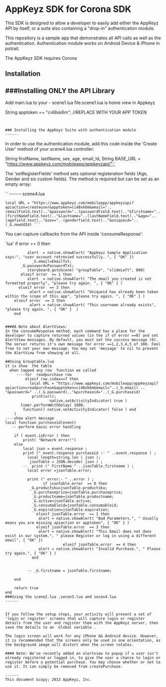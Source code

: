 AppKeyz SDK for Corona SDK
============

This SDK is designed to allow a developer to easily add either the AppKeyz API by itself, or a suite also containing a "drop-in" authentication module.

This repository is a sample app that demonstrates all API calls as well as the authentication. Authentication module works on Android Device & iPhone in potrait.

The AppKeyz SDK requires  Corona 

Installation
------------

###Installing ONLY the API Library
------
Add main.lua  to your <Application Name>- scene1.lua file:scene1.lua is home view in Appkeyz



String apptoken == "ci48xk6m"; //REPLACE WITH YOUR APP TOKEN
```


### Installing the AppKeyz Suite with authentication module
------

```

In order to use the authentication module, add this code inside the 'Create User' method of your scene4.lua controller:

String firstName, lastName, sex, age, email_Id,
String BASE_URL = "https://www.appkeyz.com/mobileapp/appkeyzapi/";`

The 'setRegisterFields' method sets optional registeration fields (Age, Gender and six custom fields). The method is required but can be set as an empty array:



``
------ scene4.lua 

    local URL = "https://www.appkeyz.com/mobileapp/appkeyzapi?apiaction=createuser&apptoken=ci48xk6m&email="..(emailField.text).."&password="..(passwordField.text).."&firstname="..(firstNameField.text).."&lastname="..(lastNameField.text).."&age="..(agefield.text).."&sex="..(genderfield.text).."&uniqueid="..(_G.newUdId) ```

You can capture callbacks from the API inside 'consumeResponse':

`lua'
          if  error  == 0 then          	          	  alert  = native.showAlert( "Appkeyz Sample Application says:", "user account retrevied successfully. ", { "OK" })          	    _G.email=EmailTxt;           _G.password=PasswordTxt;          	  storyboard.gotoScene( "groupTable", "slideLeft", 800)           elseif error  == 1 then              alert  = native.showAlert( "The email you created is not formatted properly", "please try again. ", { "OK" } )          elseif error  == 3 then               alert = native.showAlert( "Uniqueid has already been taken within the scope of this app", "please try again. ", { "OK" } )           elseif error  == 3 then               alert = native.showAlert( "This username already exists", "please try again. ", { "OK" }  )          end
```

####A Note about AlertViews:
In the consumeResponse method, each command has a place for the developer to capture returned values (in the if of error ==0) and set AlertView messages. By default, you must set the success message (0). The server returns it's own message for error ==1,2,3,4,5 of 100. Feel free to set your own message. You may set 'message' to nil to prevent the AlertView from showing at all.

##Using Grouptable.lua 
it is show  the table 
  when tapped any row  function we called 
     ----for  readpurchase row 	     elseif row.index==7 then	       local URL = "https://www.appkeyz.com/mobileapp/appkeyzapi?apiaction=readpurchase&apptoken=ci48xk6m&email="..(_G.email) .. "&password=" ..(_G.password).."&purchaseid="..(_G.purchaseid)	        print(url);	                native.setActivityIndicator( true )       timer.performWithDelay( 1000, 		function() native.setActivityIndicator( false ) end 	)
----show alert message 
local function purchaseid(event)   -- perform basic error handling    if ( event.isError ) then        print( "Network error!")    else        local json = event.response ;        print (" event.response purchaseid :- " ..event.response ) ;          local length=string.len ( json );           jsonTable = JSON.decode( json ) ;        --  print (" FirstName " ..jsonTable.firstname ) ;          local error =jsonTable.error;                    print (" error:- " ..error ) ;                 if jsonTable.error  == 0 then           _G.productsku=jsonTable.productsku;            _G.purchaseprice=jsonTable.purchaseprice;            _G.productname=jsonTable.productname;            _G.active=jsonTable.active;            _G.consumableid=jsonTable.consumableid;            _G.expiration=jsonTable.expiration;              elseif jsonTable.error  == 1 then               alert = native.showAlert( "Bad Parameters.", " Usually means you are missing apiaction or apptoken", { "OK" } )               elseif jsonTable.error  == 3 then               alert = native.showAlert( "This Email does not does exist in our system.", " please Register or log in using a different email", { "OK" })                           elseif jsonTable.error  == 4 then               alert = native.showAlert( "Invalid Purchase.", " Please try again.", { "OK" } )            end           -- _G.firstname = jsonTable.firstname;      end    return trueend
###Using the scene2.lua ,secen3.lua and secen4.lua  
------


If you follow the setup steps, your activity will present a set of 'login or register' screens that will capture login or register details from the user and register them with the AppKeyz server, then save the details to an  Global variable .

The login screen will work for any iPhone && Android device. However, it is recommended that the screens only be used in one orientation, as the background image will distort when the screen rotates.

#### Note: We've recently added an alertview to popup if a user isn't already registered or logged in, to give the user a chance to login or register before a potential purchase. You may choose whether or not to use it. It can simply be removed from createPurchase.

------
This document &copy; 2013 AppKeyz, Inc.
